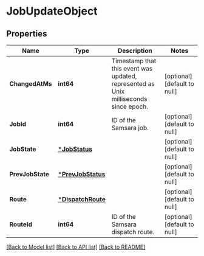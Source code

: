 # JobUpdateObject

## Properties
Name | Type | Description | Notes
------------ | ------------- | ------------- | -------------
**ChangedAtMs** | **int64** | Timestamp that this event was updated, represented as Unix milliseconds since epoch. | [optional] [default to null]
**JobId** | **int64** | ID of the Samsara job. | [optional] [default to null]
**JobState** | [***JobStatus**](jobStatus.md) |  | [optional] [default to null]
**PrevJobState** | [***PrevJobStatus**](prevJobStatus.md) |  | [optional] [default to null]
**Route** | [***DispatchRoute**](DispatchRoute.md) |  | [optional] [default to null]
**RouteId** | **int64** | ID of the Samsara dispatch route. | [optional] [default to null]

[[Back to Model list]](../README.md#documentation-for-models) [[Back to API list]](../README.md#documentation-for-api-endpoints) [[Back to README]](../README.md)


